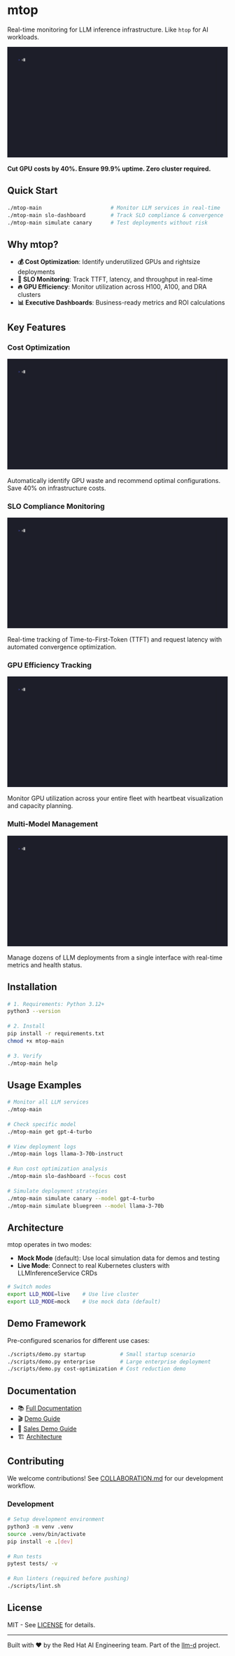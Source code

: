 # mtop

Real-time monitoring for LLM inference infrastructure. Like `htop` for AI workloads.

![mtop-demo](recordings/sales/multi-model.gif)

**Cut GPU costs by 40%. Ensure 99.9% uptime. Zero cluster required.**

## Quick Start

```bash
./mtop-main                      # Monitor LLM services in real-time
./mtop-main slo-dashboard        # Track SLO compliance & convergence
./mtop-main simulate canary      # Test deployments without risk
```

## Why mtop?

- **💰 Cost Optimization**: Identify underutilized GPUs and rightsize deployments
- **🎯 SLO Monitoring**: Track TTFT, latency, and throughput in real-time
- **🔥 GPU Efficiency**: Monitor utilization across H100, A100, and DRA clusters
- **📊 Executive Dashboards**: Business-ready metrics and ROI calculations

## Key Features

### Cost Optimization
![cost-optimization](recordings/sales/cost-optimization.gif)

Automatically identify GPU waste and recommend optimal configurations. Save 40% on infrastructure costs.

### SLO Compliance Monitoring
![slo-compliance](recordings/sales/slo-compliance.gif)

Real-time tracking of Time-to-First-Token (TTFT) and request latency with automated convergence optimization.

### GPU Efficiency Tracking
![gpu-efficiency](recordings/sales/gpu-efficiency.gif)

Monitor GPU utilization across your entire fleet with heartbeat visualization and capacity planning.

### Multi-Model Management
![multi-model](recordings/sales/multi-model.gif)

Manage dozens of LLM deployments from a single interface with real-time metrics and health status.

## Installation

```bash
# 1. Requirements: Python 3.12+
python3 --version

# 2. Install
pip install -r requirements.txt
chmod +x mtop-main

# 3. Verify
./mtop-main help
```

## Usage Examples

```bash
# Monitor all LLM services
./mtop-main

# Check specific model
./mtop-main get gpt-4-turbo

# View deployment logs
./mtop-main logs llama-3-70b-instruct

# Run cost optimization analysis
./mtop-main slo-dashboard --focus cost

# Simulate deployment strategies
./mtop-main simulate canary --model gpt-4-turbo
./mtop-main simulate bluegreen --model llama-3-70b
```

## Architecture

mtop operates in two modes:

- **Mock Mode** (default): Use local simulation data for demos and testing
- **Live Mode**: Connect to real Kubernetes clusters with LLMInferenceService CRDs

```bash
# Switch modes
export LLD_MODE=live    # Use live cluster
export LLD_MODE=mock    # Use mock data (default)
```

## Demo Framework

Pre-configured scenarios for different use cases:

```bash
./scripts/demo.py startup           # Small startup scenario
./scripts/demo.py enterprise        # Large enterprise deployment
./scripts/demo.py cost-optimization # Cost reduction demo
```

## Documentation

- 📚 [Full Documentation](docs/README.md)
- 🎬 [Demo Guide](DEMO-GUIDE.md)
- 💼 [Sales Demo Guide](SALES-DEMO-GUIDE.md)
- 🏗️ [Architecture](ARCHITECTURE.md)

## Contributing

We welcome contributions! See [COLLABORATION.md](COLLABORATION.md) for our development workflow.

### Development

```bash
# Setup development environment
python3 -m venv .venv
source .venv/bin/activate
pip install -e .[dev]

# Run tests
pytest tests/ -v

# Run linters (required before pushing)
./scripts/lint.sh
```

## License

MIT - See [LICENSE](LICENSE) for details.

---

Built with ❤️ by the Red Hat AI Engineering team. Part of the [llm-d](https://llm-d.ai) project.